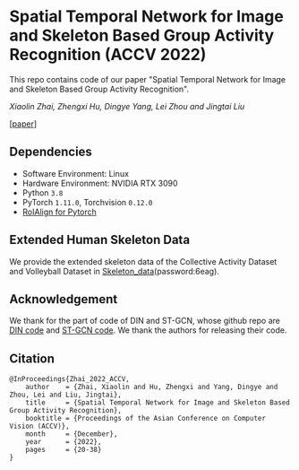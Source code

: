 # Spatial Temporal Network for Image and Skeleton Based Group Activity Recognition (ACCV 2022)

This repo contains code of our paper "Spatial Temporal Network for Image and Skeleton Based Group Activity Recognition". 

_Xiaolin Zhai, Zhengxi Hu, Dingye Yang, Lei Zhou and Jingtai Liu_
        
[[paper](https://openaccess.thecvf.com/content/ACCV2022/papers/Zhai_Spatial_Temporal_Network_for_Image_and_Skeleton_Based_Group_Activity_ACCV_2022_paper.pdf)]

## Dependencies

- Software Environment: Linux 
- Hardware Environment: NVIDIA RTX 3090
- Python `3.8`
- PyTorch `1.11.0`, Torchvision `0.12.0`
- [RoIAlign for Pytorch](https://github.com/longcw/RoIAlign.pytorch)



## Extended Human Skeleton Data

We provide the extended skeleton data of the Collective Activity Dataset and Volleyball Dataset in [Skeleton_data](https://pan.baidu.com/s/1dElXsxZgWe2WG2SuOt5S5Q)(password:6eag).

## Acknowledgement

We thank for the part of code of DIN and ST-GCN, whose github repo are [DIN code](https://github.com/JacobYuan7/DIN-Group-Activity-Recognition-Benchmark) and [ST-GCN code](https://github.com/yysijie/st-gcn). We thank the authors for releasing their code.

## Citation

```
@InProceedings{Zhai_2022_ACCV,
    author    = {Zhai, Xiaolin and Hu, Zhengxi and Yang, Dingye and Zhou, Lei and Liu, Jingtai},
    title     = {Spatial Temporal Network for Image and Skeleton Based Group Activity Recognition},
    booktitle = {Proceedings of the Asian Conference on Computer Vision (ACCV)},
    month     = {December},
    year      = {2022},
    pages     = {20-38}
}
```

